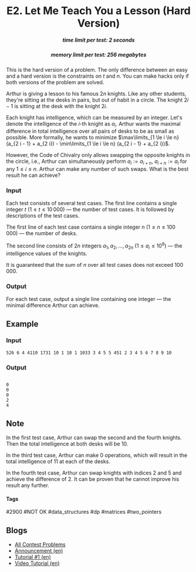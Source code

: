 <h1 style='text-align: center;'> E2. Let Me Teach You a Lesson (Hard Version)</h1>

<h5 style='text-align: center;'>time limit per test: 2 seconds</h5>
<h5 style='text-align: center;'>memory limit per test: 256 megabytes</h5>

This is the hard version of a problem. The only difference between an easy and a hard version is the constraints on $t$ and $n$. You can make hacks only if both versions of the problem are solved.

Arthur is giving a lesson to his famous $2 n$ knights. Like any other students, they're sitting at the desks in pairs, but out of habit in a circle. The knight $2 i - 1$ is sitting at the desk with the knight $2 i$.

Each knight has intelligence, which can be measured by an integer. Let's denote the intelligence of the $i$-th knight as $a_i$. Arthur wants the maximal difference in total intelligence over all pairs of desks to be as small as possible. More formally, he wants to minimize $\max\limits_{1 \le i \le n} (a_{2 i - 1} + a_{2 i}) - \min\limits_{1 \le i \le n} (a_{2 i - 1} + a_{2 i})$.

However, the Code of Chivalry only allows swapping the opposite knights in the circle, i.e., Arthur can simultaneously perform $a_i := a_{i + n}$, $a_{i + n} := a_i$ for any $1 \le i \le n$. Arthur can make any number of such swaps. What is the best result he can achieve?

### Input

Each test consists of several test cases. The first line contains a single integer $t$ ($1 \le t \le 10\,000$) — the number of test cases. It is followed by descriptions of the test cases.

The first line of each test case contains a single integer $n$ ($1 \le n \le 100\,000$) — the number of desks.

The second line consists of $2n$ integers $a_1, a_2, \ldots, a_{2 n}$ ($1 \le a_i \le 10^9$) — the intelligence values of the knights.

It is guaranteed that the sum of $n$ over all test cases does not exceed $100\,000$.

### Output

For each test case, output a single line containing one integer — the minimal difference Arthur can achieve.

## Example

### Input


```text
526 6 4 4110 1731 10 1 10 1 1033 3 4 5 5 451 2 3 4 5 6 7 8 9 10
```
### Output

```text

0
0
0
2
4

```
## Note

In the first test case, Arthur can swap the second and the fourth knights. Then the total intelligence at both desks will be $10$.

In the third test case, Arthur can make $0$ operations, which will result in the total intelligence of $11$ at each of the desks.

In the fourth test case, Arthur can swap knights with indices $2$ and $5$ and achieve the difference of $2$. It can be proven that he cannot improve his result any further.



#### Tags 

#2900 #NOT OK #data_structures #dp #matrices #two_pointers 

## Blogs
- [All Contest Problems](../Codeforces_Round_961_(Div._2).md)
- [Announcement (en)](../blogs/Announcement_(en).md)
- [Tutorial #1 (en)](../blogs/Tutorial_1_(en).md)
- [Video Tutorial (en)](../blogs/Video_Tutorial_(en).md)
